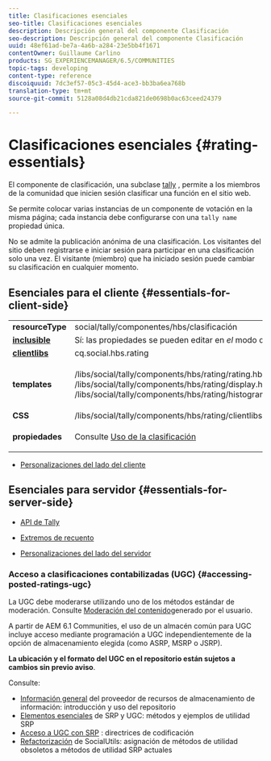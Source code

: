 ```yaml
---
title: Clasificaciones esenciales
seo-title: Clasificaciones esenciales
description: Descripción general del componente Clasificación
seo-description: Descripción general del componente Clasificación
uuid: 48ef61ad-be7a-4a6b-a284-23e5bb4f1671
contentOwner: Guillaume Carlino
products: SG_EXPERIENCEMANAGER/6.5/COMMUNITIES
topic-tags: developing
content-type: reference
discoiquuid: 7dc3ef57-05c3-45d4-ace3-bb3ba6ea768b
translation-type: tm+mt
source-git-commit: 5128a08d4db21cda821de0698b0ac63ceed24379

---
```



# Clasificaciones esenciales {#rating-essentials}

El componente de clasificación, una subclase [tally](tally.md) , permite a los miembros de la comunidad que inicien sesión clasificar una función en el sitio web.

Se permite colocar varias instancias de un componente de votación en la misma página; cada instancia debe configurarse con una `tally name` propiedad única.

No se admite la publicación anónima de una clasificación. Los visitantes del sitio deben registrarse e iniciar sesión para participar en una clasificación solo una vez. El visitante (miembro) que ha iniciado sesión puede cambiar su clasificación en cualquier momento.

## Esenciales para el cliente {#essentials-for-client-side}

<table>
 <tbody>
  <tr>
   <td> <strong>resourceType</strong></td>
   <td> social/tally/componentes/hbs/clasificación</td>
  </tr>
  <tr>
   <td> <a href="scf.md#add-or-include-a-communities-component"><strong>inclusible</strong></a></td>
   <td>Sí: las propiedades se pueden editar en <i>el </i>modo de diseño</td>
  </tr>
  <tr>
   <td> <a href="client-customize.md#clientlibs-for-scf"><strong>clientlibs</strong></a></td>
   <td> cq.social.hbs.rating</td>
  </tr>
  <tr>
   <td> <strong>templates</strong></td>
   <td><p> /libs/social/tally/components/hbs/rating/rating.hbs<br /> /libs/social/tally/components/hbs/rating/display.hbs<br /> /libs/social/tally/components/hbs/rating/histogram.hbs</p> </td>
  </tr>
  <tr>
   <td><strong>CSS</strong></td>
   <td> /libs/social/tally/components/hbs/rating/clientlibs/ratingcomponent.css</td>
  </tr>
  <tr>
   <td><strong>propiedades</strong></td>
   <td><p>Consulte <a href="rating.md">Uso de la clasificación</a></p> </td>
  </tr>
 </tbody>
</table>

* [Personalizaciones del lado del cliente](client-customize.md)

## Esenciales para servidor {#essentials-for-server-side}

* [API de Tally](https://helpx.adobe.com/experience-manager/6-5/sites/developing/using/reference-materials/javadoc/com/adobe/cq/social/tally/client/api/package-summary.html)

* [Extremos de recuento](https://helpx.adobe.com/experience-manager/6-5/sites/developing/using/reference-materials/javadoc/com/adobe/cq/social/tally/client/endpoints/package-summary.html)

* [Personalizaciones del lado del servidor](server-customize.md)

### Acceso a clasificaciones contabilizadas (UGC) {#accessing-posted-ratings-ugc}

La UGC debe moderarse utilizando uno de los métodos estándar de moderación.
Consulte [Moderación del contenido](moderate-ugc.md)generado por el usuario.

A partir de AEM 6.1 Communities, el uso de un almacén [](working-with-srp.md) común para UGC incluye acceso mediante programación a UGC independientemente de la opción de almacenamiento elegida (como ASRP, MSRP o JSRP).

**La ubicación y el formato del UGC en el repositorio están sujetos a cambios sin previo aviso**.

Consulte:

* [Información general](srp.md) del proveedor de recursos de almacenamiento de información: introducción y uso del repositorio
* [Elementos esenciales](srp-and-ugc.md) de SRP y UGC: métodos y ejemplos de utilidad SRP
* [Acceso a UGC con SRP](accessing-ugc-with-srp.md) : directrices de codificación
* [Refactorización](socialutils.md) de SocialUtils: asignación de métodos de utilidad obsoletos a métodos de utilidad SRP actuales

